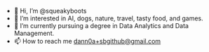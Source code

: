 - 👋 Hi, I’m @squeakyboots
- 👀 I’m interested in AI, dogs, nature, travel, tasty food, and games.
- 🌱 I’m currently pursuing a degree in Data Analytics and Data Management.
- 📫 How to reach me dann0a+sbgithub@gmail.com

<!---
squeakyboots/squeakyboots is a ✨ special ✨ repository because its `README.md` (this file) appears on your GitHub profile.
You can click the Preview link to take a look at your changes.
--->
